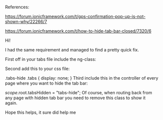 References:

https://forum.ionicframework.com/t/gps-confirmation-pop-up-is-not-shown-why/22266/7

https://forum.ionicframework.com/t/how-to-hide-tab-bar-closed/7320/6

Hi!

I had the same requirement and managed to find a pretty quick fix.

First off in your tabs file include the ng-class:

<ion-tabs class="tabs-icon-only tabs-feely" ng-class="$root.tabsHidden">
Second add this to your css file:

.tabs-hide .tabs {
    display: none;
}
Third include this in the controller of every page where you want to hide the tab bar:

$scope.$root.tabsHidden = "tabs-hide";
Of course, when routing back from any page with hidden tab bar you need to remove this class to show it again.

Hope this helps, it sure did help me
